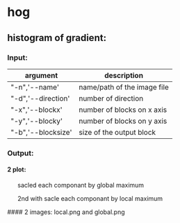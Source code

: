 # hog

## histogram of gradient:

### Input:

<table>
<thead>
<tr>
<th>argument</th>
<th>description</th>
</tr>
</thead>
<tbody>
<tr>
<td>"-n",'--name'</td>
<td>name/path of the image file</td>
</tr>
<tr>
<td>"-d",'--direction'</td>
<td>number of direction</td>
</tr>
<tr>
<td>"-x",'--blockx'</td>
<td>number of blocks on x axis</td>
</tr>
<tr>
<td>"-y",'--blocky'</td>
<td>number of blocks on y axis</td>
</tr>
<tr>
<td>"-b",'--blocksize'</td>
<td>size of the output block</td>
</tr>
</tbody>
</table>

### Output:

#### 2 plot:
<ol>sacled each componant by global maximum</ol>
<ol>2nd with sacle each componant by local maximum</ol>
#### 2 images:
local.png and global.png
